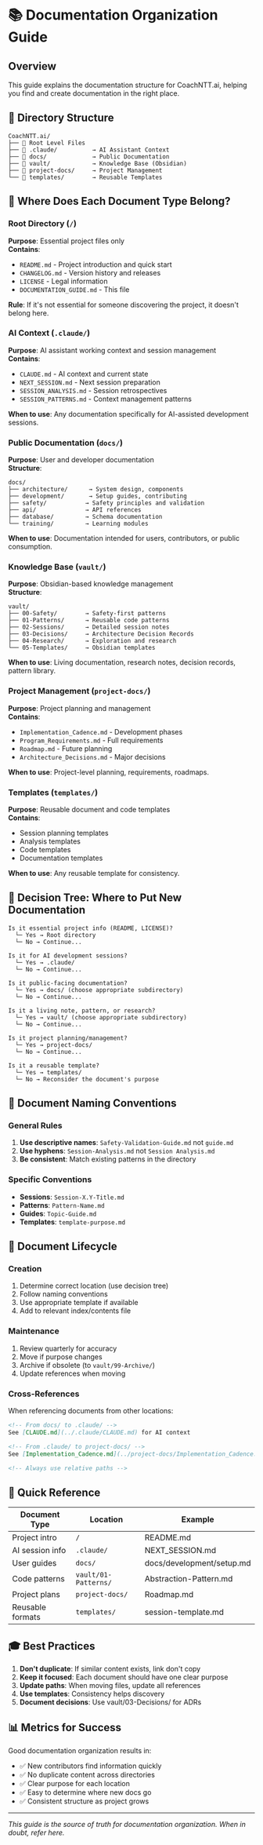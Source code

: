 # 📚 Documentation Organization Guide

## Overview

This guide explains the documentation structure for CoachNTT.ai, helping you find and create documentation in the right place.

## 📁 Directory Structure

```
CoachNTT.ai/
├── 📄 Root Level Files
├── 📁 .claude/          → AI Assistant Context
├── 📁 docs/             → Public Documentation
├── 📁 vault/            → Knowledge Base (Obsidian)
├── 📁 project-docs/     → Project Management
└── 📁 templates/        → Reusable Templates
```

## 📍 Where Does Each Document Type Belong?

### Root Directory (`/`)
**Purpose**: Essential project files only  
**Contains**:
- `README.md` - Project introduction and quick start
- `CHANGELOG.md` - Version history and releases
- `LICENSE` - Legal information
- `DOCUMENTATION_GUIDE.md` - This file

**Rule**: If it's not essential for someone discovering the project, it doesn't belong here.

### AI Context (`.claude/`)
**Purpose**: AI assistant working context and session management  
**Contains**:
- `CLAUDE.md` - AI context and current state
- `NEXT_SESSION.md` - Next session preparation
- `SESSION_ANALYSIS.md` - Session retrospectives
- `SESSION_PATTERNS.md` - Context management patterns

**When to use**: Any documentation specifically for AI-assisted development sessions.

### Public Documentation (`docs/`)
**Purpose**: User and developer documentation  
**Structure**:
```
docs/
├── architecture/      → System design, components
├── development/       → Setup guides, contributing
├── safety/           → Safety principles and validation
├── api/              → API references
├── database/         → Schema documentation
└── training/         → Learning modules
```

**When to use**: Documentation intended for users, contributors, or public consumption.

### Knowledge Base (`vault/`)
**Purpose**: Obsidian-based knowledge management  
**Structure**:
```
vault/
├── 00-Safety/        → Safety-first patterns
├── 01-Patterns/      → Reusable code patterns
├── 02-Sessions/      → Detailed session notes
├── 03-Decisions/     → Architecture Decision Records
├── 04-Research/      → Exploration and research
└── 05-Templates/     → Obsidian templates
```

**When to use**: Living documentation, research notes, decision records, pattern library.

### Project Management (`project-docs/`)
**Purpose**: Project planning and management  
**Contains**:
- `Implementation_Cadence.md` - Development phases
- `Program_Requirements.md` - Full requirements
- `Roadmap.md` - Future planning
- `Architecture_Decisions.md` - Major decisions

**When to use**: Project-level planning, requirements, roadmaps.

### Templates (`templates/`)
**Purpose**: Reusable document and code templates  
**Contains**:
- Session planning templates
- Analysis templates
- Code templates
- Documentation templates

**When to use**: Any reusable template for consistency.

## 🎯 Decision Tree: Where to Put New Documentation

```
Is it essential project info (README, LICENSE)?
  └─ Yes → Root directory
  └─ No → Continue...

Is it for AI development sessions?
  └─ Yes → .claude/
  └─ No → Continue...

Is it public-facing documentation?
  └─ Yes → docs/ (choose appropriate subdirectory)
  └─ No → Continue...

Is it a living note, pattern, or research?
  └─ Yes → vault/ (choose appropriate subdirectory)
  └─ No → Continue...

Is it project planning/management?
  └─ Yes → project-docs/
  └─ No → Continue...

Is it a reusable template?
  └─ Yes → templates/
  └─ No → Reconsider the document's purpose
```

## 📝 Document Naming Conventions

### General Rules
1. **Use descriptive names**: `Safety-Validation-Guide.md` not `guide.md`
2. **Use hyphens**: `Session-Analysis.md` not `Session Analysis.md`
3. **Be consistent**: Match existing patterns in the directory

### Specific Conventions
- **Sessions**: `Session-X.Y-Title.md`
- **Patterns**: `Pattern-Name.md`
- **Guides**: `Topic-Guide.md`
- **Templates**: `template-purpose.md`

## 🔄 Document Lifecycle

### Creation
1. Determine correct location (use decision tree)
2. Follow naming conventions
3. Use appropriate template if available
4. Add to relevant index/contents file

### Maintenance
1. Review quarterly for accuracy
2. Move if purpose changes
3. Archive if obsolete (to `vault/99-Archive/`)
4. Update references when moving

### Cross-References
When referencing documents from other locations:
```markdown
<!-- From docs/ to .claude/ -->
See [CLAUDE.md](../.claude/CLAUDE.md) for AI context

<!-- From .claude/ to project-docs/ -->
See [Implementation_Cadence.md](../project-docs/Implementation_Cadence.md)

<!-- Always use relative paths -->
```

## 🚀 Quick Reference

| Document Type | Location | Example |
|--------------|----------|---------|
| Project intro | `/` | README.md |
| AI session info | `.claude/` | NEXT_SESSION.md |
| User guides | `docs/` | docs/development/setup.md |
| Code patterns | `vault/01-Patterns/` | Abstraction-Pattern.md |
| Project plans | `project-docs/` | Roadmap.md |
| Reusable formats | `templates/` | session-template.md |

## 🎓 Best Practices

1. **Don't duplicate**: If similar content exists, link don't copy
2. **Keep it focused**: Each document should have one clear purpose
3. **Update paths**: When moving files, update all references
4. **Use templates**: Consistency helps discovery
5. **Document decisions**: Use vault/03-Decisions/ for ADRs

## 📊 Metrics for Success

Good documentation organization results in:
- ✅ New contributors find information quickly
- ✅ No duplicate content across directories
- ✅ Clear purpose for each location
- ✅ Easy to determine where new docs go
- ✅ Consistent structure as project grows

---

*This guide is the source of truth for documentation organization. When in doubt, refer here.*